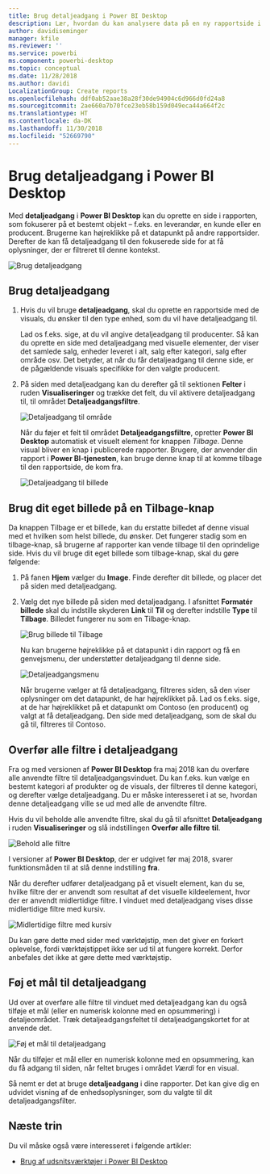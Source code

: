 ```yaml
---
title: Brug detaljeadgang i Power BI Desktop
description: Lær, hvordan du kan analysere data på en ny rapportside i Power BI Desktop
author: davidiseminger
manager: kfile
ms.reviewer: ''
ms.service: powerbi
ms.component: powerbi-desktop
ms.topic: conceptual
ms.date: 11/28/2018
ms.author: davidi
LocalizationGroup: Create reports
ms.openlocfilehash: ddf0ab52aae38a28f30de94904c6d966d0fd24a8
ms.sourcegitcommit: 2ae660a7b70fce23eb58b159d049eca44a664f2c
ms.translationtype: HT
ms.contentlocale: da-DK
ms.lasthandoff: 11/30/2018
ms.locfileid: "52669790"
---
```

# <a name="use-drillthrough-in-power-bi-desktop"></a>Brug detaljeadgang i Power BI Desktop
Med **detaljeadgang** i **Power BI Desktop** kan du oprette en side i rapporten, som fokuserer på et bestemt objekt – f.eks. en leverandør, en kunde eller en producent. Brugerne kan højreklikke på et datapunkt på andre rapportsider. Derefter de kan få detaljeadgang til den fokuserede side for at få oplysninger, der er filtreret til denne kontekst.

![Brug detaljeadgang](media/desktop-drillthrough/drillthrough_01.png)

## <a name="using-drillthrough"></a>Brug detaljeadgang
1. Hvis du vil bruge **detaljeadgang**, skal du oprette en rapportside med de visuals, du ønsker til den type enhed, som du vil have detaljeadgang til. 

    Lad os f.eks. sige, at du vil angive detaljeadgang til producenter. Så kan du oprette en side med detaljeadgang med visuelle elementer, der viser det samlede salg, enheder leveret i alt, salg efter kategori, salg efter område osv. Det betyder, at når du får detaljeadgang til denne side, er de pågældende visuals specifikke for den valgte producent.

2. På siden med detaljeadgang kan du derefter gå til sektionen **Felter** i ruden **Visualiseringer** og trække det felt, du vil aktivere detaljeadgang til, til området **Detaljeadgangsfiltre**.

    ![Detaljeadgang til område](media/desktop-drillthrough/drillthrough_02.png)

    Når du føjer et felt til området **Detaljeadgangsfiltre**, opretter **Power BI Desktop** automatisk et visuelt element for knappen *Tilbage*. Denne visual bliver en knap i publicerede rapporter. Brugere, der anvender din rapport i **Power BI-tjenesten**, kan bruge denne knap til at komme tilbage til den rapportside, de kom fra.

    ![Detaljeadgang til billede](media/desktop-drillthrough/drillthrough_03.png)

## <a name="use-your-own-image-for-a-back-button"></a>Brug dit eget billede på en Tilbage-knap    
 Da knappen Tilbage er et billede, kan du erstatte billedet af denne visual med et hvilken som helst billede, du ønsker. Det fungerer stadig som en tilbage-knap, så brugerne af rapporter kan vende tilbage til den oprindelige side. Hvis du vil bruge dit eget billede som tilbage-knap, skal du gøre følgende:

1. På fanen **Hjem** vælger du **Image**. Finde derefter dit billede, og placer det på siden med detaljeadgang.

2. Vælg det nye billede på siden med detaljeadgang. I afsnittet **Formatér billede** skal du indstille skyderen **Link** til **Til** og derefter indstille **Type** til **Tilbage**. Billedet fungerer nu som en Tilbage-knap.

    ![Brug billede til Tilbage](media/desktop-drillthrough/drillthrough_05.png)

    
     Nu kan brugerne højreklikke på et datapunkt i din rapport og få en genvejsmenu, der understøtter detaljeadgang til denne side. 

    ![Detaljeadgangsmenu](media/desktop-drillthrough/drillthrough_04.png)

    Når brugerne vælger at få detaljeadgang, filtreres siden, så den viser oplysninger om det datapunkt, de har højreklikket på. Lad os f.eks. sige, at de har højreklikket på et datapunkt om Contoso (en producent) og valgt at få detaljeadgang. Den side med detaljeadgang, som de skal du gå til, filtreres til Contoso.

## <a name="pass-all-filters-in-drillthrough"></a>Overfør alle filtre i detaljeadgang

Fra og med versionen af **Power BI Desktop** fra maj 2018 kan du overføre alle anvendte filtre til detaljeadgangsvinduet. Du kan f.eks. kun vælge en bestemt kategori af produkter og de visuals, der filtreres til denne kategori, og derefter vælge detaljeadgang. Du er måske interesseret i at se, hvordan denne detaljeadgang ville se ud med alle de anvendte filtre.

Hvis du vil beholde alle anvendte filtre, skal du gå til afsnittet **Detaljeadgang** i ruden **Visualiseringer** og slå indstillingen **Overfør alle filtre** **til**. 

![Behold alle filtre](media/desktop-drillthrough/drillthrough_06.png)

I versioner af **Power BI Desktop**, der er udgivet før maj 2018, svarer funktionsmåden til at slå denne indstilling **fra**.

Når du derefter udfører detaljeadgang på et visuelt element, kan du se, hvilke filtre der er anvendt som resultat af det visuelle kildeelement, hvor der er anvendt midlertidige filtre. I vinduet med detaljeadgang vises disse midlertidige filtre med kursiv. 

![Midlertidige filtre med kursiv](media/desktop-drillthrough/drillthrough_07.png)

Du kan gøre dette med sider med værktøjstip, men det giver en forkert oplevelse, fordi værktøjstippet ikke ser ud til at fungere korrekt. Derfor anbefales det ikke at gøre dette med værktøjstip.

## <a name="add-a-measure-to-drillthrough"></a>Føj et mål til detaljeadgang

Ud over at overføre alle filtre til vinduet med detaljeadgang kan du også tilføje et mål (eller en numerisk kolonne med en opsummering) i detaljeområdet. Træk detaljeadgangsfeltet til detaljeadgangskortet for at anvende det. 

![Føj et mål til detaljeadgang](media/desktop-drillthrough/drillthrough_08.png)

Når du tilføjer et mål eller en numerisk kolonne med en opsummering, kan du få adgang til siden, når feltet bruges i området *Værdi* for en visual.

Så nemt er det at bruge **detaljeadgang** i dine rapporter. Det kan give dig en udvidet visning af de enhedsoplysninger, som du valgte til dit detaljeadgangsfilter.

## <a name="next-steps"></a>Næste trin

Du vil måske også være interesseret i følgende artikler:

* [Brug af udsnitsværktøjer i Power BI Desktop](visuals/desktop-slicers.md)

